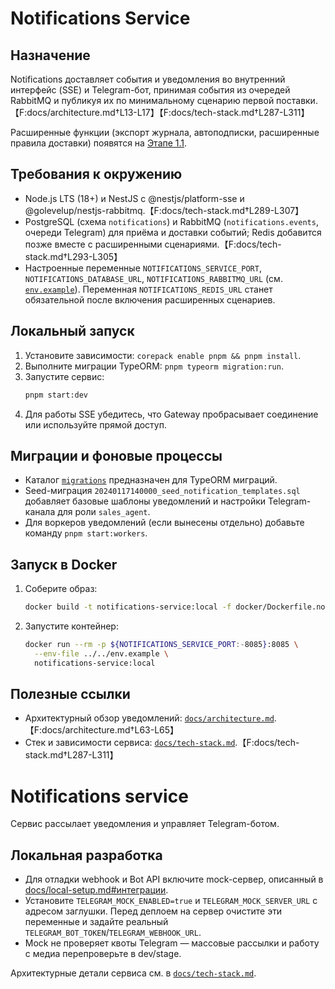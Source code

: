 # Notifications Service

## Назначение
Notifications доставляет события и уведомления во внутренний интерфейс (SSE) и Telegram-бот, принимая события из очередей RabbitMQ и публикуя их по минимальному сценарию первой поставки.【F:docs/architecture.md†L13-L17】【F:docs/tech-stack.md†L287-L311】

Расширенные функции (экспорт журнала, автоподписки, расширенные правила доставки) появятся на [Этапе 1.1](../../docs/delivery-plan.md#notifications-export-autosubscribe).

## Требования к окружению
- Node.js LTS (18+) и NestJS с @nestjs/platform-sse и @golevelup/nestjs-rabbitmq.【F:docs/tech-stack.md†L289-L307】
- PostgreSQL (схема `notifications`) и RabbitMQ (`notifications.events`, очереди Telegram) для приёма и доставки событий; Redis добавится позже вместе с расширенными сценариями.【F:docs/tech-stack.md†L293-L305】
- Настроенные переменные `NOTIFICATIONS_SERVICE_PORT`, `NOTIFICATIONS_DATABASE_URL`, `NOTIFICATIONS_RABBITMQ_URL` (см. [`env.example`](../../env.example)). Переменная `NOTIFICATIONS_REDIS_URL` станет обязательной после включения расширенных сценариев.

## Локальный запуск
1. Установите зависимости: `corepack enable pnpm && pnpm install`.
2. Выполните миграции TypeORM: `pnpm typeorm migration:run`.
3. Запустите сервис:
   ```bash
   pnpm start:dev
   ```
4. Для работы SSE убедитесь, что Gateway пробрасывает соединение или используйте прямой доступ.

## Миграции и фоновые процессы
- Каталог [`migrations`](migrations/) предназначен для TypeORM миграций.
- Seed-миграция `20240117140000_seed_notification_templates.sql` добавляет базовые шаблоны уведомлений и настройки Telegram-канала для роли `sales_agent`.
- Для воркеров уведомлений (если вынесены отдельно) добавьте команду `pnpm start:workers`.

## Запуск в Docker
1. Соберите образ:
   ```bash
   docker build -t notifications-service:local -f docker/Dockerfile.notifications .
   ```
2. Запустите контейнер:
   ```bash
   docker run --rm -p ${NOTIFICATIONS_SERVICE_PORT:-8085}:8085 \
     --env-file ../../env.example \
     notifications-service:local
   ```

## Полезные ссылки
- Архитектурный обзор уведомлений: [`docs/architecture.md`](../../docs/architecture.md#2-взаимодействия-и-потоки-данных).【F:docs/architecture.md†L63-L65】
- Стек и зависимости сервиса: [`docs/tech-stack.md`](../../docs/tech-stack.md#notifications).【F:docs/tech-stack.md†L287-L311】
# Notifications service

Сервис рассылает уведомления и управляет Telegram-ботом.

## Локальная разработка

* Для отладки webhook и Bot API включите mock-сервер, описанный в [docs/local-setup.md#интеграции](../../docs/local-setup.md#интеграции).
* Установите `TELEGRAM_MOCK_ENABLED=true` и `TELEGRAM_MOCK_SERVER_URL` с адресом заглушки. Перед деплоем на сервер очистите эти переменные и задайте реальный `TELEGRAM_BOT_TOKEN`/`TELEGRAM_WEBHOOK_URL`.
* Mock не проверяет квоты Telegram — массовые рассылки и работу с медиа перепроверьте в dev/stage.

Архитектурные детали сервиса см. в [`docs/tech-stack.md`](../../docs/tech-stack.md).
